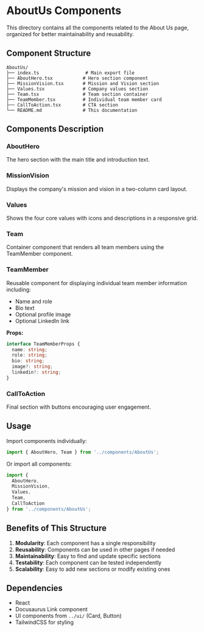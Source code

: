 # AboutUs Components

This directory contains all the components related to the About Us page, organized for better maintainability and reusability.

## Component Structure

```
AboutUs/
├── index.ts                 # Main export file
├── AboutHero.tsx           # Hero section component
├── MissionVision.tsx       # Mission and Vision section
├── Values.tsx              # Company values section  
├── Team.tsx                # Team section container
├── TeamMember.tsx          # Individual team member card
├── CallToAction.tsx        # CTA section
└── README.md               # This documentation
```

## Components Description

### AboutHero
The hero section with the main title and introduction text.

### MissionVision  
Displays the company's mission and vision in a two-column card layout.

### Values
Shows the four core values with icons and descriptions in a responsive grid.

### Team
Container component that renders all team members using the TeamMember component.

### TeamMember
Reusable component for displaying individual team member information including:
- Name and role
- Bio text
- Optional profile image
- Optional LinkedIn link

**Props:**
```typescript
interface TeamMemberProps {
  name: string;
  role: string;
  bio: string;
  image?: string;
  linkedin?: string;
}
```

### CallToAction
Final section with buttons encouraging user engagement.

## Usage

Import components individually:
```typescript
import { AboutHero, Team } from '../components/AboutUs';
```

Or import all components:
```typescript
import { 
  AboutHero, 
  MissionVision, 
  Values, 
  Team, 
  CallToAction 
} from '../components/AboutUs';
```

## Benefits of This Structure

1. **Modularity**: Each component has a single responsibility
2. **Reusability**: Components can be used in other pages if needed
3. **Maintainability**: Easy to find and update specific sections
4. **Testability**: Each component can be tested independently
5. **Scalability**: Easy to add new sections or modify existing ones

## Dependencies

- React
- Docusaurus Link component
- UI components from `../ui/` (Card, Button)
- TailwindCSS for styling 